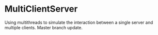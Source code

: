 MultiClientServer
=================

Using multithreads to simulate the interaction between a single server and multiple clients.
Master branch update.
